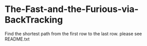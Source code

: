 # The-Fast-and-the-Furious-via-BackTracking
Find the shortest path from the first row to the last row. please see README.txt
